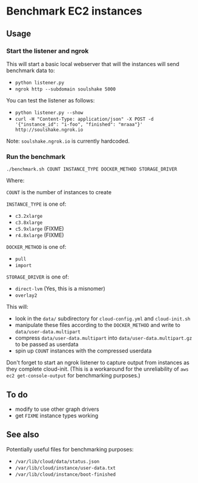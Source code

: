 # Benchmark EC2 instances

## Usage

### Start the listener and ngrok

This will start a basic local webserver that will the instances will send benchmark data to:

- `python listener.py`
- `ngrok http --subdomain soulshake 5000`

You can test the listener as follows:

- `python listener.py --show`
- `curl -H "Content-Type: application/json" -X POST -d '{"instance_id": "i-foo", "finished": "mraaa"}' http://soulshake.ngrok.io`

Note: `soulshake.ngrok.io` is currently hardcoded.

### Run the benchmark

`./benchmark.sh COUNT INSTANCE_TYPE DOCKER_METHOD STORAGE_DRIVER`

Where:

`COUNT` is the number of instances to create

`INSTANCE_TYPE` is one of:
- `c3.2xlarge`
- `c3.8xlarge`
- `c5.9xlarge` (FIXME)
- `r4.8xlarge` (FIXME)

`DOCKER_METHOD` is one of:
- `pull`
- `import`

`STORAGE_DRIVER` is one of:
- `direct-lvm` (Yes, this is a misnomer)
- `overlay2`



This will:

- look in the `data/` subdirectory for `cloud-config.yml` and `cloud-init.sh`
- manipulate these files according to the `DOCKER_METHOD` and write to `data/user-data.multipart`
- compress `data/user-data.multipart` into `data/user-data.multipart.gz` to be passed as userdata
- spin up `COUNT` instances with the compressed userdata

Don't forget to start an ngrok listener to capture output from instances as they complete cloud-init. (This is a workaround for the unreliability of `aws ec2 get-console-output` for benchmarking purposes.)

## To do

- modify to use other graph drivers
- get `FIXME` instance types working

## See also

Potentially useful files for benchmarking purposes:

- `/var/lib/cloud/data/status.json`
- `/var/lib/cloud/instance/user-data.txt`
- `/var/lib/cloud/instance/boot-finished`
